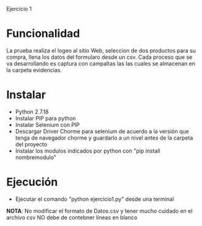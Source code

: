 Ejercicio 1

# Funcionalidad
La prueba realiza el logeo al sitio Web, seleccion de dos productos para su compra, llena los datos del formularo desde un csv.
Cada proceso que se va desarrollando es captura con campaltas las las cuales se almacenan en la carpeta evidencias.

# Instalar
- Python 2.7.18
- Instalar PIP para python
- Instalar Selenium con PIP
- Descargar Driver Chorme para selenium de acuerdo a la versión que tenga de navegador chorme y guardarlo a un nivel antes de la carpeta del proyecto
- Instalar los modulos indicados por python con "pip install nombremodulo"

# Ejecución
* Ejecutar el comando "python ejercicio1.py" desde una terminal 

**NOTA**: No modificar el formato de Datos.csv y tener mucho cuidado en el archivo csv NO debe de contebner líneas en blanco